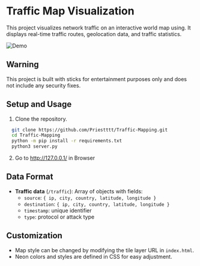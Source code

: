 # Traffic Map Visualization

This project visualizes network traffic on an interactive world map using. It displays real-time traffic routes, geolocation data, and traffic statistics.

![Demo](https://s2.ezgif.com/tmp/ezgif-2ffd09e3a07ab2.gif)

## Warning 

This project is built with sticks for entertainment purposes only and does not include any security fixes.

## Setup and Usage

1. Clone the repository.
 ```bash
   git clone https://github.com/Priestttt/Traffic-Mapping.git
   cd Traffic-Mapping
   python -m pip install -r requirements.txt
   python3 server.py
 ```
2. Go to http://127.0.0.1/ in Browser

## Data Format

- **Traffic data** (`/traffic`): Array of objects with fields:
  - `source`: `{ ip, city, country, latitude, longitude }`
  - `destination`: `{ ip, city, country, latitude, longitude }`
  - `timestamp`: unique identifier
  - `type`: protocol or attack type

## Customization

- Map style can be changed by modifying the tile layer URL in `index.html`.
- Neon colors and styles are defined in CSS for easy adjustment.
